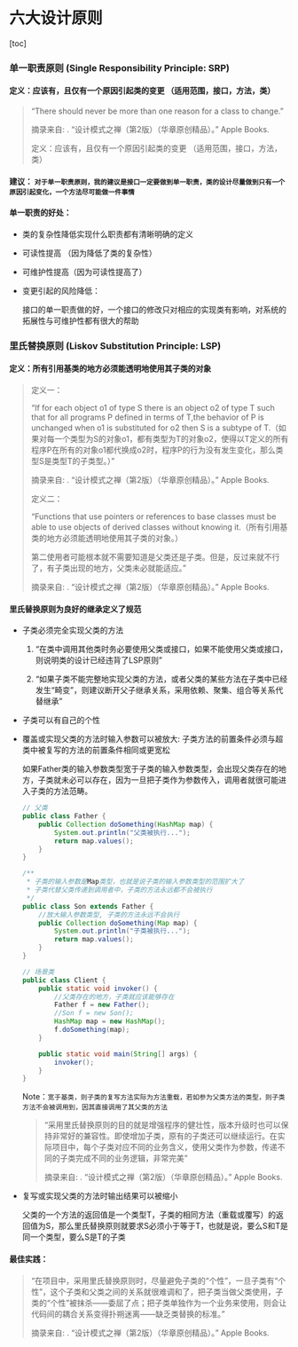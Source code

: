# 六大设计原则

[toc]





### 单一职责原则 (Single Responsibility Principle: SRP) 

#### 定义：应该有，且仅有一个原因引起类的变更 （适用范围，接口，方法，类）

> “There should never be more than one reason for a class to change.”
>
> 摘录来自: . “设计模式之禅（第2版）（华章原创精品）。” Apple Books. 
>
> 定义：应该有，且仅有一个原因引起类的变更 （适用范围，接口，方法，类）

#### 建议： `对于单一职责原则，我的建议是接口一定要做到单一职责，类的设计尽量做到只有一个原因引起变化，一个方法尽可能做一件事情`

#### 单一职责的好处：

 - 类的复杂性降低实现什么职责都有清晰明确的定义

 - 可读性提高 （因为降低了类的复杂性）

 - 可维护性提高（因为可读性提高了）

 - 变更引起的风险降低：

   接口的单一职责做的好，一个接口的修改只对相应的实现类有影响，对系统的拓展性与可维护性都有很大的帮助

### 里氏替换原则 (Liskov Substitution Principle: LSP)

#### 定义：所有引用基类的地方必须能透明地使用其子类的对象

> 定义一：
>
> “If for each object o1 of type S there is an object o2 of type T such that for all programs P defined in terms of T,the behavior of P is unchanged when o1 is substituted for o2 then S is a subtype of T.（如果对每一个类型为S的对象o1，都有类型为T的对象o2，使得以T定义的所有程序P在所有的对象o1都代换成o2时，程序P的行为没有发生变化，那么类型S是类型T的子类型。）”
>
> 摘录来自: . “设计模式之禅（第2版）（华章原创精品）。” Apple Books. 
>
> 定义二：
>
> “Functions that use pointers or references to base classes must be able to use objects of derived classes without knowing it.（所有引用基类的地方必须能透明地使用其子类的对象。）
>
> 第二使用者可能根本就不需要知道是父类还是子类。但是，反过来就不行了，有子类出现的地方，父类未必就能适应。”
>
> 摘录来自: . “设计模式之禅（第2版）（华章原创精品）。” Apple Books. 

#### 里氏替换原则为良好的继承定义了规范

 - 子类必须完全实现父类的方法

   1. “在类中调用其他类时务必要使用父类或接口，如果不能使用父类或接口，则说明类的设计已经违背了LSP原则”

   2. “如果子类不能完整地实现父类的方法，或者父类的某些方法在子类中已经发生“畸变”，则建议断开父子继承关系，采用依赖、聚集、组合等关系代替继承”

 - 子类可以有自己的个性

 - 覆盖或实现父类的方法时输入参数可以被放大: 子类方法的前置条件必须与超类中被复写的方法的前置条件相同或更宽松

   如果Father类的输入参数类型宽于子类的输入参数类型，会出现父类存在的地方，子类就未必可以存在，因为一旦把子类作为参数传入，调用者就很可能进入子类的方法范畴。

   ```java
   // 父类
   public class Father {
       public Collection doSomething(HashMap map) {
           System.out.println("父类被执行...");
           return map.values();
       }
   }
   
   /**
    * 子类的输入参数是Map类型，也就是说子类的输入参数类型的范围扩大了
    * 子类代替父类传递到调用者中，子类的方法永远都不会被执行
    */
   public class Son extends Father {
       //放大输入参数类型, 子类的方法永远不会执行
       public Collection doSomething(Map map) {
           System.out.println("子类被执行...");
           return map.values();
       }
   }
   
   // 场景类
   public class Client {
       public static void invoker() {
           //父类存在的地方，子类就应该能够存在
           Father f = new Father();
           //Son f = new Son();
           HashMap map = new HashMap();
           f.doSomething(map);
       }
   
       public static void main(String[] args) {
           invoker();
       }
   }
   ```

   Note：`宽于基类，则子类的复写方法实际为方法重载，若如参为父类方法的类型，则子类方法不会被调用到，因其直接调用了其父类的方法`

   > “采用里氏替换原则的目的就是增强程序的健壮性，版本升级时也可以保持非常好的兼容性。即使增加子类，原有的子类还可以继续运行。在实际项目中，每个子类对应不同的业务含义，使用父类作为参数，传递不同的子类完成不同的业务逻辑，非常完美”
   >
   > 摘录来自: . “设计模式之禅（第2版）（华章原创精品）。” Apple Books. 

 - 复写或实现父类的方法时输出结果可以被缩小

   父类的一个方法的返回值是一个类型T，子类的相同方法（重载或覆写）的返回值为S，那么里氏替换原则就要求S必须小于等于T，也就是说，要么S和T是同一个类型，要么S是T的子类

 #### 最佳实践：

> “在项目中，采用里氏替换原则时，尽量避免子类的“个性”，一旦子类有“个性”，这个子类和父类之间的关系就很难调和了，把子类当做父类使用，子类的“个性”被抹杀——委屈了点；把子类单独作为一个业务来使用，则会让代码间的耦合关系变得扑朔迷离——缺乏类替换的标准。”
>
> 摘录来自: . “设计模式之禅（第2版）（华章原创精品）。” Apple Books. 
